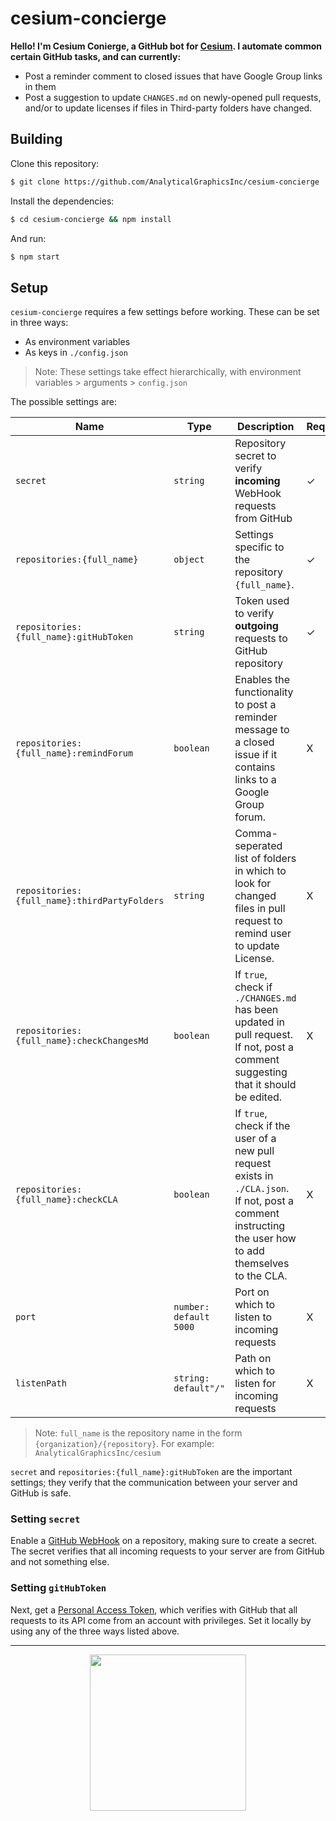 # cesium-concierge

__Hello! I'm Cesium Conierge, a GitHub bot for [Cesium](https://github.com/AnalyticalGraphicsInc/cesium). I automate
common certain GitHub tasks, and can currently:__
- Post a reminder comment to closed issues that have Google Group links in them
- Post a suggestion to update `CHANGES.md` on newly-opened pull requests, and/or to update licenses if files in Third-party folders have changed.
## Building

Clone this repository:
```bash
$ git clone https://github.com/AnalyticalGraphicsInc/cesium-concierge
```
Install the dependencies:
```bash
$ cd cesium-concierge && npm install
```

And run:
```bash
$ npm start
```

## Setup
`cesium-concierge` requires a few settings before working. These can be set in three ways:
- As environment variables
- As keys in `./config.json`

> Note: These settings take effect hierarchically, with environment variables > arguments > `config.json`

The possible settings are:

| Name | Type | Description | Required? |
| --- | --- | --- | --- |
| `secret` | `string` | Repository secret to verify __incoming__ WebHook requests from GitHub | ✓
| `repositories:{full_name}` | `object` | Settings specific to the repository `{full_name}`. | ✓
| `repositories:{full_name}:gitHubToken` | `string` | Token used to verify __outgoing__ requests to GitHub repository | ✓
| `repositories:{full_name}:remindForum` | `boolean` | Enables the functionality to post a reminder message to a closed issue if it contains links to a Google Group forum. | X
| `repositories:{full_name}:thirdPartyFolders` | `string` | Comma-seperated list of folders in which to look for changed files in pull request to remind user to update License. | X
| `repositories:{full_name}:checkChangesMd` | `boolean` | If `true`, check if `./CHANGES.md` has been updated in pull request. If not, post a comment suggesting that it should be edited. | X
| `repositories:{full_name}:checkCLA` | `boolean` | If `true`, check if the user of a new pull request exists in `./CLA.json`. If not, post a comment instructing the user how to add themselves to the CLA. | X
| `port` | `number: default 5000` | Port on which to listen to incoming requests | X
| `listenPath` | `string: default"/"` | Path on which to listen for incoming requests | X

> Note: `full_name` is the repository name in the form `{organization}/{repository}`. For example: `AnalyticalGraphicsInc/cesium`

`secret` and `repositories:{full_name}:gitHubToken` are the important settings; they verify that the communication between your server and
GitHub is safe.

### Setting `secret`
Enable a [GitHub WebHook](https://developer.github.com/webhooks/creating/) on a repository, making sure to create a secret.
The secret verifies that all incoming requests to your server are from GitHub and not something else.

### Setting `gitHubToken`
Next, get a [Personal Access Token](https://help.github.com/articles/creating-a-personal-access-token-for-the-command-line/), which verifies with GitHub that all requests to its API come from an account
with privileges. Set it locally by using any of the three ways listed above.

---

<p align="center">
  <a href="http://cesiumjs.org/"><img width="250px" src="https://cesiumjs.org/images/logos/cesium-black.png" /></a>
</p>
